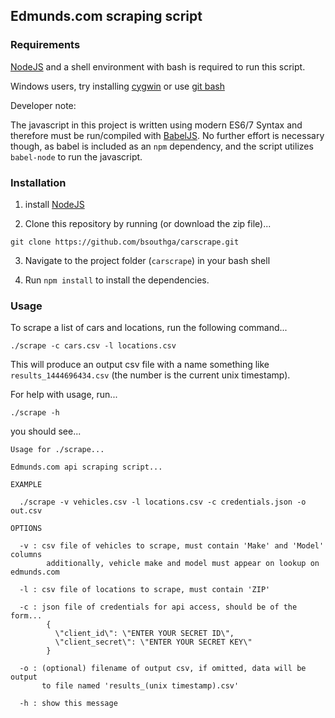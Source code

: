 ## Edmunds.com scraping script

### Requirements

[NodeJS](https://nodejs.org/en/) and a shell environment with bash is required to run this script.

Windows users, try installing [cygwin](http://cygwin.com/install.html) or use [git bash](https://git-for-windows.github.io/)

Developer note:

The javascript in this project is written using modern ES6/7 Syntax
and therefore must be run/compiled with [BabelJS](https://babeljs.io/). No further
effort is necessary though, as babel is included as an `npm` dependency, and
the script utilizes `babel-node` to run the javascript.

### Installation

1. install [NodeJS](https://nodejs.org/en/)

2. Clone this repository by running (or download the zip file)...

```shell
git clone https://github.com/bsouthga/carscrape.git
```
3. Navigate to the project folder (`carscrape`) in your bash shell

4. Run `npm install` to install the dependencies.

### Usage

To scrape a list of cars and locations, run the following command...

```shell
./scrape -c cars.csv -l locations.csv
```

This will produce an output csv file with a name something like `results_1444696434.csv`
(the number is the current unix timestamp).

For help with usage, run...

```shell
./scrape -h
```

you should see...

```
Usage for ./scrape...

Edmunds.com api scraping script...

EXAMPLE

  ./scrape -v vehicles.csv -l locations.csv -c credentials.json -o out.csv

OPTIONS

  -v : csv file of vehicles to scrape, must contain 'Make' and 'Model' columns
        additionally, vehicle make and model must appear on lookup on edmunds.com

  -l : csv file of locations to scrape, must contain 'ZIP'

  -c : json file of credentials for api access, should be of the form...
        {
          \"client_id\": \"ENTER YOUR SECRET ID\",
          \"client_secret\": \"ENTER YOUR SECRET KEY\"
        }

  -o : (optional) filename of output csv, if omitted, data will be output
       to file named 'results_(unix timestamp).csv'

  -h : show this message
```

